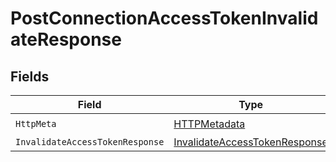 # PostConnectionAccessTokenInvalidateResponse


## Fields

| Field                                                                                     | Type                                                                                      | Required                                                                                  | Description                                                                               |
| ----------------------------------------------------------------------------------------- | ----------------------------------------------------------------------------------------- | ----------------------------------------------------------------------------------------- | ----------------------------------------------------------------------------------------- |
| `HttpMeta`                                                                                | [HTTPMetadata](../../Models/Components/HTTPMetadata.md)                                   | :heavy_check_mark:                                                                        | N/A                                                                                       |
| `InvalidateAccessTokenResponse`                                                           | [InvalidateAccessTokenResponse](../../Models/Components/InvalidateAccessTokenResponse.md) | :heavy_minus_sign:                                                                        | OK                                                                                        |